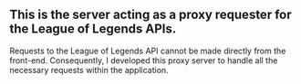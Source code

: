 ## This is the server acting as a proxy requester for the League of Legends APIs.

Requests to the League of Legends API cannot be made directly from the front-end. Consequently, I developed this proxy server to handle all the necessary requests within the application.
